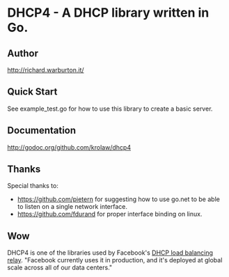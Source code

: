 # DHCP4 - A DHCP library written in Go.

## Author
http://richard.warburton.it/

## Quick Start
See example_test.go for how to use this library to create a basic server.

## Documentation
http://godoc.org/github.com/krolaw/dhcp4

## Thanks
Special thanks to:
* https://github.com/pietern for suggesting how to use go.net
to be able to listen on a single network interface.
* https://github.com/fdurand for proper interface binding on linux. 

## Wow
DHCP4 is one of the libraries used by Facebook's [DHCP load balancing relay](https://github.com/facebookincubator/dhcplb).  "Facebook currently uses it in production, and it's deployed at global scale across all of our data centers." 
